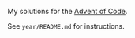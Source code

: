 My solutions for the [Advent of Code](https://adventofcode.com).

See `year/README.md` for instructions.
